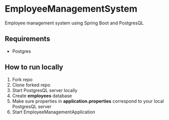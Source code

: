 # EmployeeManagementSystem
Employee management system using Spring Boot and PostgresQL

## Requirements
- Postgres

## How to run locally

1. Fork repo
2. Clone forked repo
3. Start PostgresQL server locally
4. Create **employees** database
4. Make sure properties in **application.properties** correspond to your local PostgresQL server 
5. Start EmployeeManagementApplication

